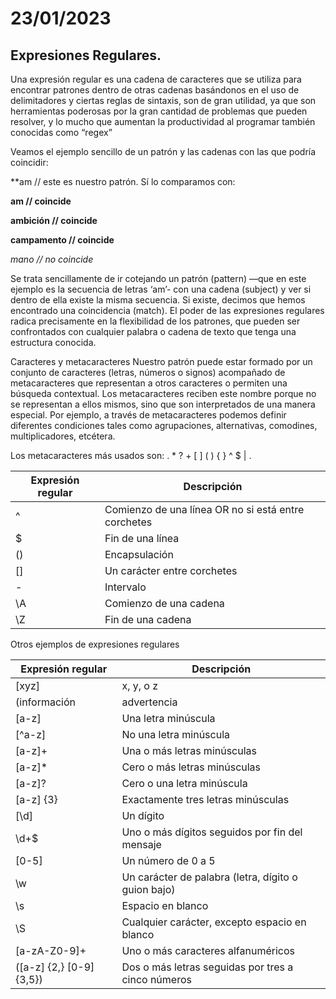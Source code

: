 23/01/2023
=
Expresiones Regulares.
-

Una expresión regular es una cadena de caracteres que se utiliza para encontrar patrones dentro de otras cadenas basándonos en el uso de delimitadores y ciertas reglas de sintaxis, son de gran utilidad, ya que son herramientas poderosas por la gran cantidad de problemas que pueden resolver, y lo mucho que aumentan la productividad al programar también conocidas como “regex”


Veamos el ejemplo sencillo de un patrón y las cadenas con las que podría coincidir:

**am // este es nuestro patrón. Sí lo comparamos con:

**am // coincide**

**ambición // coincide**

**campamento // coincide**

*mano // no coincide*

Se trata sencillamente de ir cotejando un patrón (pattern) —que en este ejemplo es la secuencia de letras ‘am’- con una cadena (subject) y ver si dentro de ella existe la misma secuencia. Si existe, decimos que hemos encontrado una coincidencia (match). El poder de las expresiones regulares radica precisamente en la flexibilidad de los patrones, que pueden ser confrontados con cualquier palabra o cadena de texto que tenga una estructura conocida.


Caracteres y metacaracteres
Nuestro patrón puede estar formado por un conjunto de caracteres (letras, números o signos) acompañado de metacaracteres que representan a otros caracteres o permiten una búsqueda contextual.
Los metacaracteres reciben este nombre porque no se representan a ellos mismos, sino que son interpretados de una manera especial. Por ejemplo, a través de metacaracteres podemos definir diferentes condiciones tales como agrupaciones, alternativas, comodines, multiplicadores, etcétera.

Los metacaracteres más usados son: . * ? + [ ] ( ) { } ^ $ | \.

| Expresión regular |	Descripción |
| ----------- | ----------- |
| ^	 | Comienzo de una línea OR no si está entre corchetes |
| $ |	Fin de una línea |
| () |	Encapsulación |
| [] |	Un carácter entre corchetes |
| - |	Intervalo |
| \A | Comienzo de una cadena |
| \Z |	Fin de una cadena |

Otros ejemplos de expresiones regulares


| Expresión regular | Descripción |
| ----------- | ----------- |
| [xyz] |	x, y, o z |
| (información|advertencia|error) |	información, advertencia o error|
| [a-z] |	Una letra minúscula |
| [^a-z] |	No una letra minúscula |
| [a-z]+ | Una o más letras minúsculas |
| [a-z]* |	Cero o más letras minúsculas |
| [a-z]? |	Cero o una letra minúscula |
| [a-z] {3} |	Exactamente tres letras minúsculas |
| [\d] |	Un dígito |
| \d+$ |	Uno o más dígitos seguidos por fin del mensaje |
| [0-5] |	Un número de 0 a 5 |
|\w	 | Un carácter de palabra (letra, dígito o guion bajo) |
| \s |	Espacio en blanco |
| \S |	Cualquier carácter, excepto espacio en blanco |
| [a-zA-Z0-9]+ | Uno o más caracteres alfanuméricos |
| ([a-z] {2,} [0-9] {3,5}) |	Dos o más letras seguidas por tres a cinco números |
